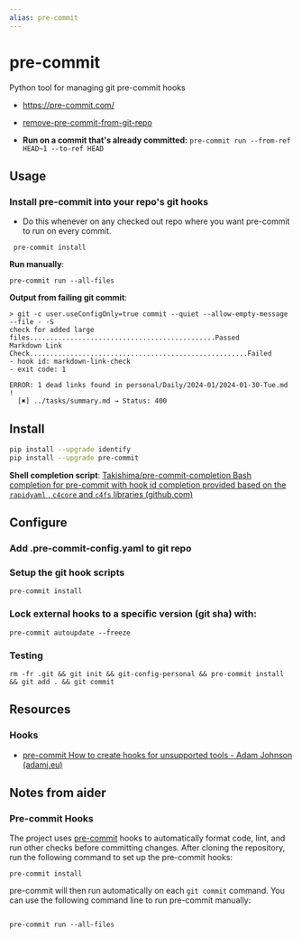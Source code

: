 ```yaml
---
alias: pre-commit
---
```

# pre-commit

Python tool for managing git pre-commit hooks

- https://pre-commit.com/

- [remove-pre-commit-from-git-repo](remove-pre-commit-from-git-repo.md)
- **Run on a commit that's already committed:** `pre-commit run --from-ref HEAD~1 --to-ref HEAD`
## Usage

### Install pre-commit into your repo's git hooks

- Do this whenever on any checked out repo where you want pre-commit to run on every commit.
```shell
 pre-commit install
```

**Run manually**:
```shell
pre-commit run --all-files
```

**Output from failing git commit**:
```
> git -c user.useConfigOnly=true commit --quiet --allow-empty-message --file - -S
check for added large files..............................................Passed
Markdown Link Check......................................................Failed
- hook id: markdown-link-check
- exit code: 1

ERROR: 1 dead links found in personal/Daily/2024-01/2024-01-30-Tue.md !
  [✖] ../tasks/summary.md → Status: 400
```

## Install

```bash
pip install --upgrade identify
pip install --upgrade pre-commit
```

**Shell completion script**: [Takishima/pre-commit-completion Bash completion for pre-commit with hook id completion provided based on the `rapidyaml` , `c4core` and `c4fs` libraries (github.com)](https://github.com/Takishima/pre-commit-completion)
## Configure

### Add .pre-commit-config.yaml to git repo



### Setup the git hook scripts

```shell
pre-commit install
```


### Lock external hooks to a specific version (git sha) with:

```shell
pre-commit autoupdate --freeze
```

### Testing

```shell
rm -fr .git && git init && git-config-personal && pre-commit install && git add . && git commit
```


## Resources

### Hooks

- [pre-commit How to create hooks for unsupported tools - Adam Johnson (adamj.eu)](https://adamj.eu/tech/2023/02/09/pre-commit-hooks-unsupported-tools/)


## Notes from aider

### Pre-commit Hooks

The project uses [pre-commit](https://pre-commit.com/) hooks to automatically format code, lint, and run other checks before committing changes. After cloning the repository, run the following command to set up the pre-commit hooks:

```
pre-commit install
```

pre-commit will then run automatically on each `git commit` command. You can use the following command line to run pre-commit manually:

```

pre-commit run --all-files

```